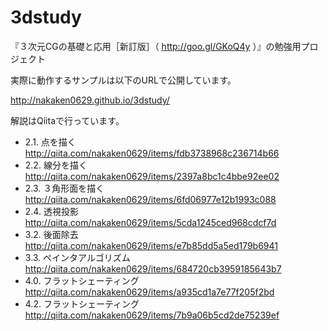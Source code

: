 # 3dstudy
『３次元CGの基礎と応用［新訂版］（ http://goo.gl/GKoQ4y ）』の勉強用プロジェクト

実際に動作するサンプルは以下のURLで公開しています。

http://nakaken0629.github.io/3dstudy/

解説はQiitaで行っています。

* 2.1. 点を描く http://qiita.com/nakaken0629/items/fdb3738968c236714b66
* 2.2. 線分を描く http://qiita.com/nakaken0629/items/2397a8bc1c4bbe92ee02
* 2.3. ３角形面を描く http://qiita.com/nakaken0629/items/6fd06977e12b1993c088
* 2.4. 透視投影 http://qiita.com/nakaken0629/items/5cda1245ced968cdcf7d
* 3.2. 後面除去 http://qiita.com/nakaken0629/items/e7b85dd5a5ed179b6941
* 3.3. ペインタアルゴリズム http://qiita.com/nakaken0629/items/684720cb3959185643b7
* 4.0. フラットシェーティング http://qiita.com/nakaken0629/items/a935cd1a7e77f205f2bd
* 4.2. フラットシェーティング http://qiita.com/nakaken0629/items/7b9a06b5cd2de75239ef
